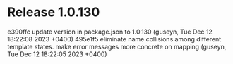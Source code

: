 # Release 1.0.130

e390ffc update version in package.json to 1.0.130 (guseyn, Tue Dec 12 18:22:08 2023 +0400)
495e1f5 eliminate name collisions among different template states. make error messages more concrete on mapping (guseyn, Tue Dec 12 18:22:05 2023 +0400)
